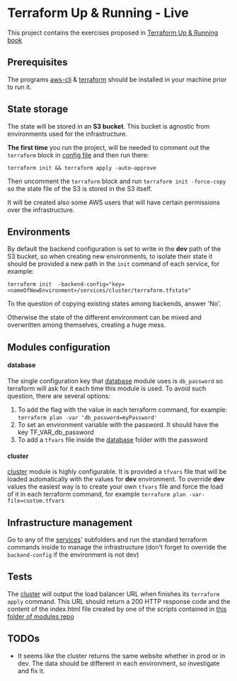 # Terraform Up & Running - Live

This project contains the exercises proposed in [Terraform Up & Running book](https://www.terraformupandrunning.com/) 

## Prerequisites

The programs [aws-cli](https://aws.amazon.com/cli/) & [terraform](https://www.terraform.io/) should be installed in your machine prior to run it.

## State storage

The state will be stored in an **S3 bucket**. This bucket is agnostic from environments used for the infrastructure.

**The first time** you run the project, will be needed to comment out the ``terraform`` block in [config file](global/s3/config.tf) and then run there:
```hcl-terraform
terraform init && terraform apply -auto-approve
``` 
Then uncomment the ``terraform`` block and run ``terraform init -force-copy`` so the state file of the S3 is stored in the S3 itself.

It will be created also some AWS users that will have certain permissions over the infrastructure.

## Environments

By default the backend configuration is set to write in the **dev** path of the S3 bucket, so when creating new environments, to isolate their state it should be provided a new path in the ```ìnit``` command of each service, for example:

```hcl-terraform
terraform init  -backend-config="key=<nameOfNewEnvironment>/services/cluster/terraform.tfstate"
```

To the question of copying existing states among backends, answer 'No'. 

Otherwise the state of the different environment can be mixed and overwritten among themselves, creating a huge mess.

## Modules configuration

#### database

The single configuration key that [database](services/database) module uses is ```db_password``` so terraform will ask for it each time this module is used.
To avoid such question, there are several options:
1) To add the flag with the value in each terraform command, for example: ```terraform plan -var 'db_password=myPassword'```
2) To set an environment variable with the password. It should have the key TF_VAR_db_password
3) To add a ```tfvars``` file inside the [database](services/database) folder with the password 
 
#### cluster

[cluster](services/cluster) module is highly configurable. It is provided a ```tfvars``` file that will be loaded automatically with the values for **dev** environment.
To override **dev** values the easiest way is to create your own ```tfvars``` file and force the load of it in each terraform command, for example ```terraform plan -var-file=custom.tfvars``` 

## Infrastructure management

Go to any of the [services](services)' subfolders and run the standard terraform commands inside to manage the infrastructure (don't forget to override the ```backend-config``` if the environment is not dev)

## Tests

The [cluster](services/cluster) will output the load balancer URL when finishes its ```terraform apply``` command. This URL should return a 200 HTTP response code and the content of the index.html file created by one of the scripts contained in [this folder of modules repo](https://github.com/arcones/terraformUpAndRunningModules/tree/master/services/cluster/asg)

## TODOs

- It seems like the cluster returns the same website whether in prod or in dev. The data should be different in each environment, so investigate and fix it.